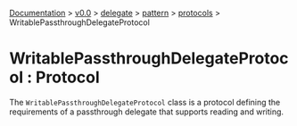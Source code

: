[Documentation](../../../../documentation.md) >
 [v0.0](../../../version.md) >
  [delegate](../../module.md) >
   [pattern](../module.md) >
    [protocols](/module.md) >
     WritablePassthroughDelegateProtocol

# WritablePassthroughDelegateProtocol : Protocol

The `WritablePassthroughDelegateProtocol` class is a protocol defining the requirements of a passthrough delegate that supports reading and writing.